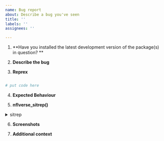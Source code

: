 ```yaml
---
name: Bug report
about: Describe a bug you've seen
title: ''
labels: ''
assignees: ''

---
```


<!-- If you have a question, please don't use this form. Instead, ask in the nflverse Discord server:  https://discord.com/invite/5Er2FBnnQa -->


<!-- Please fill in the following questions -->

1. **Have you installed the latest development version of the package(s) in question? **
<!-- use `nflverse::nflverse_update(devel = TRUE)` to do this efficiently -->

2. **Describe the bug**
<!--A clear and concise description of what the bug is.-->

3. **Reprex**
<!-- Please provide a short, reproducible example of the code you're trying to run. -->
<!-- For more on reprexes, check out https://reprex.tidyverse.org -->

```r

# put code here

```

4. **Expected Behaviour**
<!-- A clear and concise description of what you expected to happen. -->

5. **nflverse_sitrep()**

<!-- Please copy the output of `nflverse_sitrep()` AFTER running the reprex example locally -->

<details>
  <summary> sitrep </summary>
  
  ```r
  # nflverse_sitrep() goes here

  ```
</details>

6. **Screenshots**
<!-- If applicable/helpful for your problem -->

7. **Additional context**

<!-- If applicable -->
